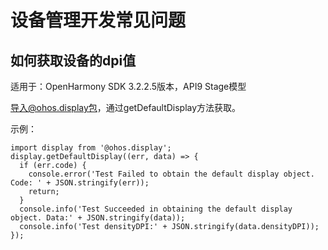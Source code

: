 # 设备管理开发常见问题



## 如何获取设备的dpi值

适用于：OpenHarmony SDK 3.2.2.5版本，API9 Stage模型

导入@ohos.display包，通过getDefaultDisplay方法获取。

示例：


```
import display from '@ohos.display'; 
display.getDefaultDisplay((err, data) => { 
  if (err.code) { 
    console.error('Test Failed to obtain the default display object. Code: ' + JSON.stringify(err)); 
    return; 
  } 
  console.info('Test Succeeded in obtaining the default display object. Data:' + JSON.stringify(data)); 
  console.info('Test densityDPI:' + JSON.stringify(data.densityDPI)); 
});
```
